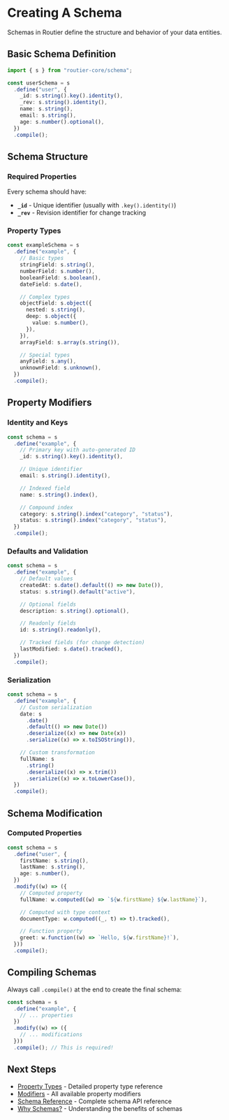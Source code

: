# Creating A Schema

Schemas in Routier define the structure and behavior of your data entities.

## Basic Schema Definition

```typescript
import { s } from "routier-core/schema";

const userSchema = s
  .define("user", {
    _id: s.string().key().identity(),
    _rev: s.string().identity(),
    name: s.string(),
    email: s.string(),
    age: s.number().optional(),
  })
  .compile();
```

## Schema Structure

### Required Properties

Every schema should have:

- **`_id`** - Unique identifier (usually with `.key().identity()`)
- **`_rev`** - Revision identifier for change tracking

### Property Types

```typescript
const exampleSchema = s
  .define("example", {
    // Basic types
    stringField: s.string(),
    numberField: s.number(),
    booleanField: s.boolean(),
    dateField: s.date(),

    // Complex types
    objectField: s.object({
      nested: s.string(),
      deep: s.object({
        value: s.number(),
      }),
    }),
    arrayField: s.array(s.string()),

    // Special types
    anyField: s.any(),
    unknownField: s.unknown(),
  })
  .compile();
```

## Property Modifiers

### Identity and Keys

```typescript
const schema = s
  .define("example", {
    // Primary key with auto-generated ID
    _id: s.string().key().identity(),

    // Unique identifier
    email: s.string().identity(),

    // Indexed field
    name: s.string().index(),

    // Compound index
    category: s.string().index("category", "status"),
    status: s.string().index("category", "status"),
  })
  .compile();
```

### Defaults and Validation

```typescript
const schema = s
  .define("example", {
    // Default values
    createdAt: s.date().default(() => new Date()),
    status: s.string().default("active"),

    // Optional fields
    description: s.string().optional(),

    // Readonly fields
    id: s.string().readonly(),

    // Tracked fields (for change detection)
    lastModified: s.date().tracked(),
  })
  .compile();
```

### Serialization

```typescript
const schema = s
  .define("example", {
    // Custom serialization
    date: s
      .date()
      .default(() => new Date())
      .deserialize((x) => new Date(x))
      .serialize((x) => x.toISOString()),

    // Custom transformation
    fullName: s
      .string()
      .deserialize((x) => x.trim())
      .serialize((x) => x.toLowerCase()),
  })
  .compile();
```

## Schema Modification

### Computed Properties

```typescript
const schema = s
  .define("user", {
    firstName: s.string(),
    lastName: s.string(),
    age: s.number(),
  })
  .modify((w) => ({
    // Computed property
    fullName: w.computed((w) => `${w.firstName} ${w.lastName}`),

    // Computed with type context
    documentType: w.computed((_, t) => t).tracked(),

    // Function property
    greet: w.function((w) => `Hello, ${w.firstName}!`),
  }))
  .compile();
```

## Compiling Schemas

Always call `.compile()` at the end to create the final schema:

```typescript
const schema = s
  .define("example", {
    // ... properties
  })
  .modify((w) => ({
    // ... modifications
  }))
  .compile(); // This is required!
```

## Next Steps

- [Property Types](property-types/README.md) - Detailed property type reference
- [Modifiers](modifiers/README.md) - All available property modifiers
- [Schema Reference](reference.md) - Complete schema API reference
- [Why Schemas?](why-schemas.md) - Understanding the benefits of schemas
